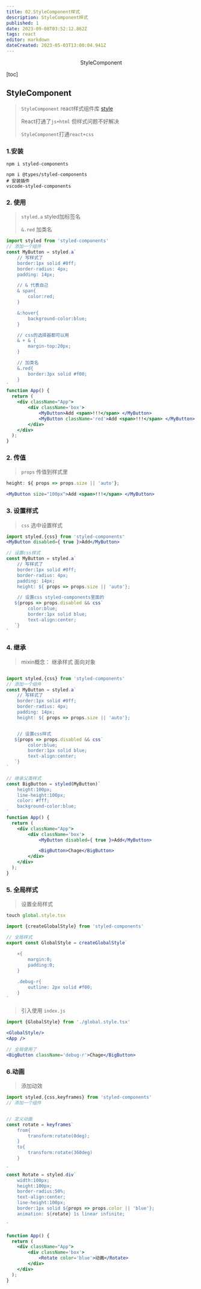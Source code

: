 ```yaml
---
title: 02.StyleComponent样式
description: StyleComponent样式
published: 1
date: 2023-09-08T03:52:12.862Z
tags: react
editor: markdown
dateCreated: 2023-05-03T13:00:04.941Z
---
```


<center>StyleComponent</center>



[toc]





## StyleComponent

> `StyleComponent` react样式组件库 [style](https://styled-components.com/)
>
> React打通了`js+html` 但样式问题不好解决
>
> `StyleComponent`打通`react+css`





### 1.安装

```shell
npm i styled-components

npm i @types/styled-components
# 安装插件
vscode-styled-components
```





### 2. 使用

> `styled.a` styled加标签名
>
> `&.red` 加类名

```jsx
import styled from 'styled-components'
// 添加一个组件
const MyButton = styled.a`
    // 写样式了
    border:1px solid #0ff;
    border-radius: 4px;
    padding: 14px;

    // & 代表自己
    & span{
        color:red;
    }

    &:hover{
        background-color:blue;
    }

    // css的选择器都可以用
    & + & {
        margin-top:20px;
    }

    // 加类名
    &.red{
        border:3px solid #f00;
    }
`
function App() {
  return (
    <div className="App">
        <div className='box'>
            <MyButton>Add <span>!!!</span> </MyButton>
            <MyButton className='red'>Add <span>!!!</span> </MyButton>
        </div>
    </div>
  );
}
```



### 2. 传值

> `props` 传值到样式里

```jsx
height: ${ props => props.size || 'auto'};

<MyButton size="100px">Add <span>!!!</span> </MyButton>
```



### 3. 设置样式

> `css` 选中设置样式

```jsx
import styled,{css} from 'styled-components'
<MyButton disabled={ true }>Add</MyButton>

// 设置css样式
const MyButton = styled.a`
    // 写样式了
    border:1px solid #0ff;
    border-radius: 4px;
    padding: 14px;
    height: ${ props => props.size || 'auto'};

    // 设置css styled-components里面的
   ${props => props.disabled && css`
        color:blue;
        border:1px solid blue;
        text-align:center;
   `}
`
```



### 4. 继承

> mixin概念： 继承样式 面向对象

```jsx

import styled,{css} from 'styled-components'
// 添加一个组件
const MyButton = styled.a`
    // 写样式了
    border:1px solid #0ff;
    border-radius: 4px;
    padding: 14px;
    height: ${ props => props.size || 'auto'};


    // 设置css样式
   ${props => props.disabled && css`
        color:blue;
        border:1px solid blue;
        text-align:center;
   `}
`

// 继承父类样式
const BigButton = styled(MyButton)`
    height:100px;
    line-height:100px;
    color: #fff;
    background-color:blue;
`
function App() {
  return (
    <div className="App">
        <div className='box'>
            <MyButton disabled={ true }>Add</MyButton>

            <BigButton>Chage</BigButton>
        </div>
    </div>
  );
}
```



### 5. 全局样式

> 设置全局样式

```jsx
touch global.style.tsx

import {createGlobalStyle} from 'styled-components'

// 全局样式
export const GlobalStyle = createGlobalStyle`
    
    ×{
        margin:0;
        padding:0;
    }

    .debug-r{
        outline: 2px solid #f00;
    }
`
```

> 引入使用 `index.js`

```jsx
import {GlobalStyle} from './global.style.tsx'

<GlobalStyle/>
<App />

// 全局使用了
<BigButton className='debug-r'>Chage</BigButton>
```



### 6.动画

> 添加动效

```jsx
import styled,{css,keyframes} from 'styled-components'
// 添加一个组件


// 定义动画
const rotate = keyframes`
    from{
        transform:rotate(0deg);
    }
    to{
        transform:rotate(360deg)
    }

`
const Rotate = styled.div`
    width:100px;
    height:100px;
    border-radius:50%;
    text-align:center;
    line-height:100px;
    border:1px solid ${props => props.color || 'blue'};
    animation: ${rotate} 1s linear infinite;

`

function App() {
  return (
    <div className="App">
        <div className='box'>
            <Rotate color='blue'>动画</Rotate>
        </div>
    </div>
  );
}
```

